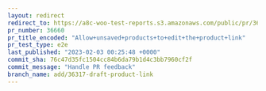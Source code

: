```yaml
---
layout: redirect
redirect_to: https://a8c-woo-test-reports.s3.amazonaws.com/public/pr/36660/e2e/index.html
pr_number: 36660
pr_title_encoded: "Allow+unsaved+products+to+edit+the+product+link"
pr_test_type: e2e
last_published: "2023-02-03 00:25:48 +0000"
commit_sha: 76c47d35fc1504cc84b6da79b1d4c3bb7960cf2f
commit_message: "Handle PR feedback"
branch_name: add/36317-draft-product-link
---
```

